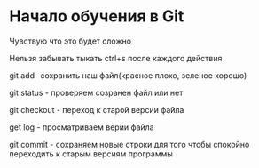 # Начало обучения в Git 

Чувствую что это будет сложно

Нельзя забывать тыкать ctrl+s после каждого действия

git add- сохранить наш файл(красное плохо, зеленое хорошо)

git status - проверяем созранен файл или нет

git checkout - переход к старой версии файла 

get log - просматриваем верии файла

git commit - сохраняем новые строки для того чтобы спокойно переходить к старым версиям программы 




